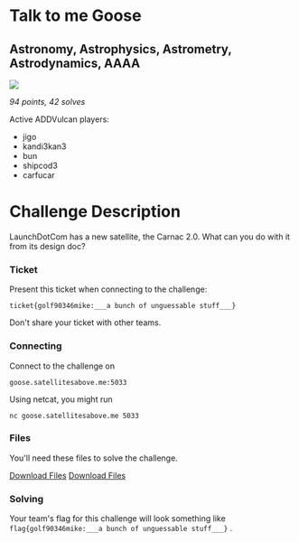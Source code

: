# Talk to me Goose

## Astronomy, Astrophysics, Astrometry, Astrodynamics, AAAA

![](https://media.giphy.com/media/b59sth9fCri9y/giphy.gif)


*94 points, 42 solves*

Active ADDVulcan players:

- jigo
- kandi3kan3
- bun
- shipcod3
- carfucar

# Challenge Description

LaunchDotCom has a new satellite, the Carnac 2.0. What can you do with it from its design doc?

### Ticket

Present this ticket when connecting to the challenge:

```
ticket{golf90346mike:___a bunch of unguessable stuff___}
```

Don't share your ticket with other teams.

### Connecting

Connect to the challenge on
```
goose.satellitesabove.me:5033
```

Using netcat, you might run
```
nc goose.satellitesabove.me 5033
```

### Files

You'll need these files to solve the challenge.

[Download Files](https://static.2020.hackasat.com/bee6d2abe5f9584cdb3cc5cfb992e6d0d296bdaa/LaunchDotCom_Carnac_2.zip)
[Download Files](https://static.2020.hackasat.com/f672797d6ee126b10ad14716f1d840d925c95ce9/cmd_telemetry_defs.zip)


### Solving

Your team's flag for this challenge will look something like ``` flag{golf90346mike:___a bunch of unguessable stuff___} ``` .
